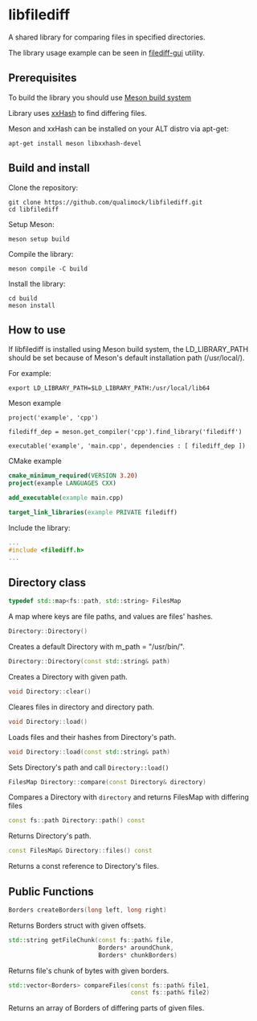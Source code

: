 # libfilediff
A shared library for comparing files in specified directories.

The library usage example can be seen in [filediff-gui](https://github.com/qualimock/filediff-gui) utility.

## Prerequisites
To build the library you should use [Meson build system](https://mesonbuild.com)

Library uses [xxHash](https://xxhash.com/) to find differing files.

Meson and xxHash can be installed on your ALT distro via apt-get:
```
apt-get install meson libxxhash-devel
```

## Build and install
Clone the repository:
```
git clone https://github.com/qualimock/libfilediff.git
cd libfilediff
```

Setup Meson:
```
meson setup build
```

Compile the library:
```
meson compile -C build
```

Install the library:
```
cd build
meson install
```

## How to use
If libfilediff is installed using Meson build system, the LD\_LIBRARY_PATH should be set because of Meson's default installation path (/usr/local/).

For example:
```
export LD_LIBRARY_PATH=$LD_LIBRARY_PATH:/usr/local/lib64
```

Meson example
```meson
project('example', 'cpp')

filediff_dep = meson.get_compiler('cpp').find_library('filediff')

executable('example', 'main.cpp', dependencies : [ filediff_dep ])
```

CMake example
```cmake
cmake_minimum_required(VERSION 3.20)
project(example LANGUAGES CXX)

add_executable(example main.cpp)

target_link_libraries(example PRIVATE filediff)
```

Include the library:
```cpp
...
#include <filediff.h>
...
```
## Directory class
```cpp
typedef std::map<fs::path, std::string> FilesMap
```
A map where keys are file paths, and values are files' hashes.

```cpp
Directory::Directory()
```
Creates a default Directory with m_path = "/usr/bin/".

```cpp
Directory::Directory(const std::string& path)
```
Creates a Directory with given path.

```cpp
void Directory::clear()
```
Cleares files in directory and directory path.

```cpp
void Directory::load()
```
Loads files and their hashes from Directory's path.

```cpp
void Directory::load(const std::string& path)
```
Sets Directory's path and call `Directory::load()`

```cpp
FilesMap Directory::compare(const Directory& directory)
```
Compares a Directory with `directory` and returns FilesMap with differing files

```cpp
const fs::path Directory::path() const
```
Returns Directory's path.

```cpp
const FilesMap& Directory::files() const
```
Returns a const reference to Directory's files.

## Public Functions
```cpp
Borders createBorders(long left, long right)
```
Returns Borders struct with given offsets.

```cpp
std::string getFileChunk(const fs::path& file,
                         Borders* aroundChunk,
                         Borders* chunkBorders)
```
Returns file's chunk of bytes with given borders.

```cpp
std::vector<Borders> compareFiles(const fs::path& file1,
                                  const fs::path& file2)
```
Returns an array of Borders of differing parts of given files.

